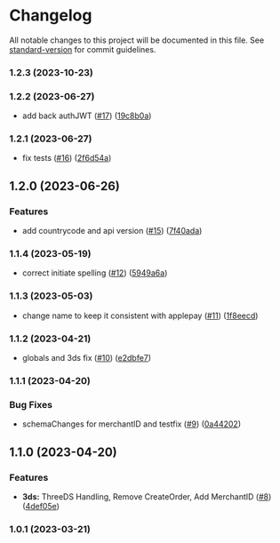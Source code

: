 # Changelog

All notable changes to this project will be documented in this file. See [standard-version](https://github.com/conventional-changelog/standard-version) for commit guidelines.

### 1.2.3 (2023-10-23)

### 1.2.2 (2023-06-27)


* add back authJWT ([#17](https://github.com/paypal/paypal-googlepay-component/issues/17)) ([19c8b0a](https://github.com/paypal/paypal-googlepay-component/commit/19c8b0a59847a62b00d3f235896a711f87bf3800))

### 1.2.1 (2023-06-27)


* fix tests ([#16](https://github.com/paypal/paypal-googlepay-component/issues/16)) ([2f6d54a](https://github.com/paypal/paypal-googlepay-component/commit/2f6d54a8a2a669172cd21b6ffdff25ec2591dec6))

## 1.2.0 (2023-06-26)


### Features

* add countrycode and api version ([#15](https://github.com/paypal/paypal-googlepay-component/issues/15)) ([7f40ada](https://github.com/paypal/paypal-googlepay-component/commit/7f40adae3ed17d362af9456dc49f8b7b90536296))

### 1.1.4 (2023-05-19)


* correct initiate spelling ([#12](https://github.com/paypal/paypal-googlepay-component/issues/12)) ([5949a6a](https://github.com/paypal/paypal-googlepay-component/commit/5949a6af1b18285b126414915c108b0053986b8c))

### 1.1.3 (2023-05-03)


* change name to keep it consistent with applepay ([#11](https://github.com/paypal/paypal-googlepay-component/issues/11)) ([1f8eecd](https://github.com/paypal/paypal-googlepay-component/commit/1f8eecdf02a8ca6b0014628732e7d5f9f85aa40d))

### 1.1.2 (2023-04-21)


* globals and 3ds fix ([#10](https://github.com/paypal/paypal-googlepay-component/issues/10)) ([e2dbfe7](https://github.com/paypal/paypal-googlepay-component/commit/e2dbfe7171a8f78933c63190fc70f8a8a3605ba2))

### 1.1.1 (2023-04-20)


### Bug Fixes

* schemaChanges for merchantID and testfix ([#9](https://github.com/paypal/paypal-googlepay-component/issues/9)) ([0a44202](https://github.com/paypal/paypal-googlepay-component/commit/0a4420213d09dd4f20614f7254b3fa65f7c6816e))

## 1.1.0 (2023-04-20)


### Features

* **3ds:** ThreeDS Handling, Remove CreateOrder, Add MerchantID  ([#8](https://github.com/paypal/paypal-googlepay-component/issues/8)) ([4def05e](https://github.com/paypal/paypal-googlepay-component/commit/4def05e9569628286bd137891c78071125a547d5))

### 1.0.1 (2023-03-21)
